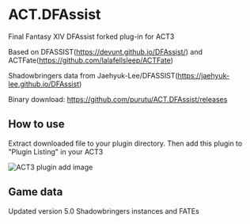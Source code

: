 # ACT.DFAssist

Final Fantasy XIV DFAssist forked plug-in for ACT3

Based on DFASSIST(https://devunt.github.io/DFAssist/) and ACTFate(https://github.com/lalafellsleep/ACTFate)

Shadowbringers data from Jaehyuk-Lee/DFASSIST(https://jaehyuk-lee.github.io/DFAssist)

Binary download: https://github.com/purutu/ACT.DFAssist/releases


## How to use
Extract downloaded file to your plugin directory. Then add this plugin to "Plugin Listing" in your ACT3

![ACT3 plugin add image](https://user-images.githubusercontent.com/47320226/52210588-db581b00-28ca-11e9-8c60-4d4d1fc21fa4.png)



## Game data
Updated version 5.0 Shadowbringers instances and FATEs


